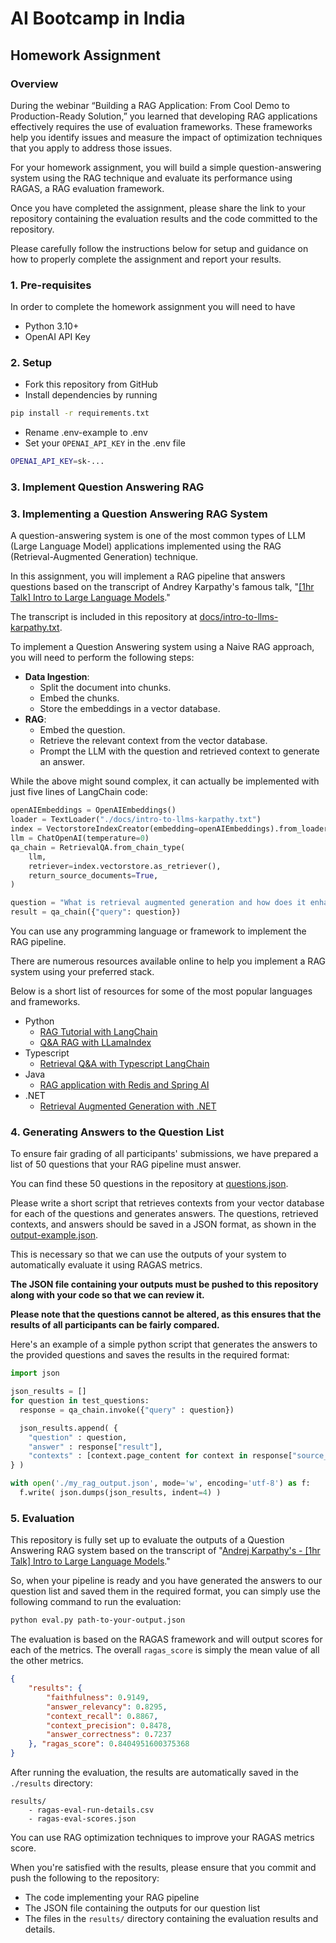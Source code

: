# AI Bootcamp in India
## Homework Assignment

### Overview

During the webinar “Building a RAG Application: From Cool Demo to Production-Ready Solution,” you learned that developing RAG applications effectively requires the use of evaluation frameworks. These frameworks help you identify issues and measure the impact of optimization techniques that you apply to address those issues.

For your homework assignment, you will build a simple question-answering system using the RAG technique and evaluate its performance using RAGAS, a RAG evaluation framework.

Once you have completed the assignment, please share the link to your repository containing the evaluation results and the code committed to the repository.

Please carefully follow the instructions below for setup and guidance on how to properly complete the assignment and report your results.


### 1. Pre-requisites
In order to complete the homework assignment you will need to have
- Python 3.10+
- OpenAI API Key


### 2. Setup
- Fork this repository from GitHub
- Install dependencies by running
```sh
pip install -r requirements.txt
```
- Rename .env-example to .env
- Set your `OPENAI_API_KEY` in the .env file
```sh
OPENAI_API_KEY=sk-...
```

### 3. Implement Question Answering RAG 
### 3. Implementing a Question Answering RAG System

A question-answering system is one of the most common types of LLM (Large Language Model) applications implemented using the RAG (Retrieval-Augmented Generation) technique.

In this assignment, you will implement a RAG pipeline that answers questions based on the transcript of Andrey Karpathy's famous talk, "[[1hr Talk] Intro to Large Language Models](https://www.youtube.com/watch?v=zjkBMFhNj_g)."

The transcript is included in this repository at [docs/intro-to-llms-karpathy.txt](docs/intro-to-llms-karpathy.txt).

To implement a Question Answering system using a Naive RAG approach, you will need to perform the following steps:

- **Data Ingestion**:
  - Split the document into chunks.
  - Embed the chunks.
  - Store the embeddings in a vector database.
- **RAG**:
  - Embed the question.
  - Retrieve the relevant context from the vector database.
  - Prompt the LLM with the question and retrieved context to generate an answer.

While the above might sound complex, it can actually be implemented with just five lines of LangChain code:

```python
openAIEmbeddings = OpenAIEmbeddings()
loader = TextLoader("./docs/intro-to-llms-karpathy.txt")
index = VectorstoreIndexCreator(embedding=openAIEmbeddings).from_loaders([loader])
llm = ChatOpenAI(temperature=0)
qa_chain = RetrievalQA.from_chain_type(
    llm,
    retriever=index.vectorstore.as_retriever(),
    return_source_documents=True,
)

question = "What is retrieval augmented generation and how does it enhance the capabilities of large language models?"
result = qa_chain({"query": question})
```

You can use any programming language or framework to implement the RAG pipeline.

There are numerous resources available online to help you implement a RAG system using your preferred stack. 

Below is a short list of resources for some of the most popular languages and frameworks.


- Python​
    - [RAG Tutorial with LangChain​](https://python.langchain.com/v0.2/docs/tutorials/rag/)
    - [Q&A RAG with LLamaIndex​](https://docs.llamaindex.ai/en/stable/understanding/putting_it_all_together/q_and_a/#semantic-search)
- Typescript​
    - [Retrieval Q&A with Typescript LangChain​](https://js.langchain.com/v0.1/docs/modules/chains/popular/vector_db_qa/)
- Java​
    - [RAG application with Redis and Spring AI​](https://www.baeldung.com/spring-ai-redis-rag-app)
- .NET​
    - [Retrieval Augmented Generation with .NET](https://devblogs.microsoft.com/dotnet/demystifying-retrieval-augmented-generation-with-dotnet/)

### 4. Generating Answers to the Question List

To ensure fair grading of all participants' submissions, we have prepared a list of 50 questions that your RAG pipeline must answer.

You can find these 50 questions in the repository at [questions.json](questions.json).

Please write a short script that retrieves contexts from your vector database for each of the questions and generates answers. The questions, retrieved contexts, and answers should be saved in a JSON format, as shown in the [output-example.json](output-example.json).

This is necessary so that we can use the outputs of your system to automatically evaluate it using RAGAS metrics.

**The JSON file containing your outputs must be pushed to this repository along with your code so that we can review it.**

**Please note that the questions cannot be altered, as this ensures that the results of all participants can be fairly compared.**

Here's an example of a simple python script that generates the answers to the provided questions and saves the results in the required format:

```python
import json

json_results = []
for question in test_questions:
  response = qa_chain.invoke({"query" : question})

  json_results.append( {
    "question" : question,
    "answer" : response["result"],
    "contexts" : [context.page_content for context in response["source_documents"]]
} )

with open('./my_rag_output.json', mode='w', encoding='utf-8') as f:
  f.write( json.dumps(json_results, indent=4) )
```

### 5. Evaluation

This repository is fully set up to evaluate the outputs of a Question Answering RAG system based on the transcript of "[Andrej Karpathy's - [1hr Talk] Intro to Large Language Models](docs/intro-to-llms-karpathy.txt)."

So, when your pipeline is ready and you have generated the answers to our question list and saved them in the required format, you can simply use the following command to run the evaluation:

```sh
python eval.py path-to-your-output.json
```

The evaluation is based on the RAGAS framework and will output scores for each of the metrics. 
The overall `ragas_score` is simply the mean value of all the other metrics.


```json
{
    "results": {
        "faithfulness": 0.9149, 
        "answer_relevancy": 0.8295, 
        "context_recall": 0.8867, 
        "context_precision": 0.8478, 
        "answer_correctness": 0.7237
    }, "ragas_score": 0.8404951600375368
}
```

After running the evaluation, the results are automatically saved in the `./results` directory:

```
results/
    - ragas-eval-run-details.csv
    - ragas-eval-scores.json
```

You can use RAG optimization techniques to improve your RAGAS metrics score.

When you're satisfied with the results, please ensure that you commit and push the following to the repository:

- The code implementing your RAG pipeline
- The JSON file containing the outputs for our question list
- The files in the `results/` directory containing the evaluation results and details.



